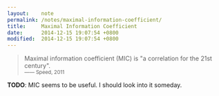 ```yaml
---
layout:    note
permalink: /notes/maximal-information-coefficient/
title:     Maximal Information Coefficient
date:      2014-12-15 19:07:54 +0800
modified:  2014-12-15 19:07:54 +0800
---
```


> Maximal information coefficient (MIC) is "a correlation for the 21st century". <br/>
> <small>—— Speed, 2011</small>

**TODO**: MIC seems to be useful. I should look into it someday.
